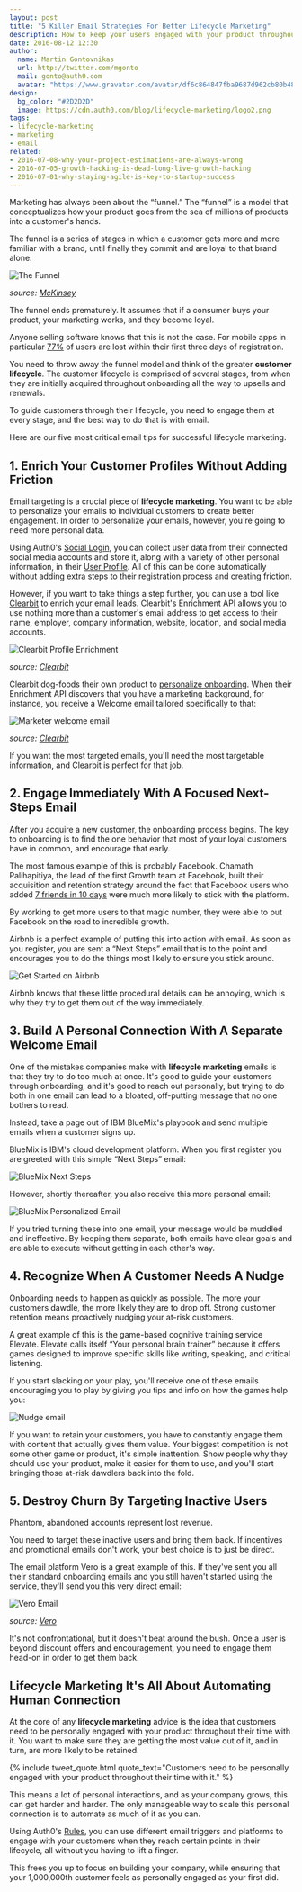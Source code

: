 ```yaml
---
layout: post
title: "5 Killer Email Strategies For Better Lifecycle Marketing"
description: How to keep your users engaged with your product throughout their time with it
date: 2016-08-12 12:30
author:
  name: Martin Gontovnikas
  url: http://twitter.com/mgonto
  mail: gonto@auth0.com
  avatar: "https://www.gravatar.com/avatar/df6c864847fba9687d962cb80b482764??s=60"
design:
  bg_color: "#2D2D2D"
  image: https://cdn.auth0.com/blog/lifecycle-marketing/logo2.png
tags:
- lifecycle-marketing
- marketing
- email
related:
- 2016-07-08-why-your-project-estimations-are-always-wrong
- 2016-07-05-growth-hacking-is-dead-long-live-growth-hacking
- 2016-07-01-why-staying-agile-is-key-to-startup-success
---
```


Marketing has always been about the “funnel.” The “funnel” is a model that conceptualizes how your product goes from the sea of millions of products into a customer's hands.

The funnel is a series of stages in which a customer gets more and more familiar with a brand, until finally they commit and are loyal to that brand alone.

![The Funnel](https://cdn.auth0.com/blog/lifecycle-marketing/the-funnel.png)

*source: [McKinsey](http://www.mckinsey.com/business-functions/marketing-and-sales/our-insights/the-consumer-decision-journey)*

The funnel ends prematurely. It assumes that if a consumer buys your product, your marketing works, and they become loyal.

Anyone selling software knows that this is not the case. For mobile apps in particular [77%](https://amplitude.com/blog/2016/02/18/mobile-retention-tactics/) of users are lost within their first three days of registration. 

You need to throw away the funnel model and think of the greater **customer lifecycle**. The customer lifecycle is comprised of several stages, from when they are initially acquired throughout onboarding all the way to upsells and renewals. 

To guide customers through their lifecycle, you need to engage them at every stage, and the best way to do that is with email.

Here are our five most critical email tips for successful lifecycle marketing.

## 1. Enrich Your Customer Profiles Without Adding Friction

Email targeting is a crucial piece of **lifecycle marketing**. You want to be able to personalize your emails to individual customers to create better engagement. In order to personalize your emails, however, you're going to need more personal data.

Using Auth0's [Social Login](https://auth0.com/learn/social-login/), you can collect user data from their connected social media accounts and store it, along with a variety of other personal information, in their [User Profile](https://auth0.com/docs/user-profile). All of this can be done automatically without adding extra steps to their registration process and creating friction.

However, if you want to take things a step further, you can use a tool like [Clearbit](http://blog.clearbit.com/customized-saas-on-boarding-actions-person-role-referring-link/) to enrich your email leads. Clearbit's Enrichment API allows you to use nothing more than a customer's email address to get access to their name, employer, company information, website, location,  and social media accounts.

![Clearbit Profile Enrichment](https://cdn.auth0.com/blog/lifecycle-marketing/clearbit-profile-enrichment.png)

*source: [Clearbit](https://clearbit.com/enrichment)*

Clearbit dog-foods their own product to [personalize onboarding](http://blog.clearbit.com/customized-saas-on-boarding-actions-person-role-referring-link/). When their Enrichment API discovers that you have a marketing background, for instance, you receive a Welcome email tailored specifically to that:

![Marketer welcome email](https://cdn.auth0.com/blog/lifecycle-marketing/marketer-welcome-email.png)

*source: [Clearbit](http://blog.clearbit.com/customized-saas-on-boarding-actions-person-role-referring-link/)*

If you want the most targeted emails, you'll need the most targetable information, and Clearbit is perfect for that job.

## 2. Engage Immediately With A Focused Next-Steps Email

After you acquire a new customer, the onboarding process begins. The key to onboarding is to find the one behavior that most of your loyal customers have in common, and encourage that early.

The most famous example of this is probably Facebook. Chamath Palihapitiya, the lead of the first Growth team at Facebook, built their acquisition and retention strategy around the fact that Facebook users who added [7 friends in 10 days](https://www.youtube.com/watch?v=raIUQP71SBU) were much more likely to stick with the platform.

By working to get more users to that magic number, they were able to put Facebook on the road to incredible growth.

Airbnb is a perfect example of putting this into action with email. As soon as you register, you are sent a “Next Steps” email that is to the point and encourages you to do the things most likely to ensure you stick around.

![Get Started on Airbnb](https://cdn.auth0.com/blog/lifecycle-marketing/Get-started-on-Airbnb.png)

Airbnb knows that these little procedural details can be annoying, which is why they try to get them out of the way immediately. 

## 3. Build A Personal Connection With A Separate Welcome Email

One of the mistakes companies make with **lifecycle marketing** emails is that they try to do too much at once. It's good to guide your customers through onboarding, and it's good to reach out personally, but trying to do both in one email can lead to a bloated, off-putting message that no one bothers to read.

Instead, take a page out of IBM BlueMix's playbook and send multiple emails when a customer signs up.

BlueMix is IBM's cloud development platform. When you first register you are greeted with this simple “Next Steps” email:

![BlueMix Next Steps](https://cdn.auth0.com/blog/lifecycle-marketing/bluemix-registration.png)

However, shortly thereafter, you also receive this more personal email:

![BlueMix Personalized Email](https://cdn.auth0.com/blog/lifecycle-marketing/bluemix-personalized-email.png)

If you tried turning these into one email, your message would be muddled and ineffective. By keeping them separate, both emails have clear goals and are able to execute without getting in each other's way.

## 4. Recognize When A Customer Needs A Nudge

Onboarding needs to happen as quickly as possible. The more your customers dawdle, the more likely they are to drop off. Strong customer retention means proactively nudging your at-risk customers.

 A great example of this is the game-based cognitive training service Elevate. Elevate calls itself “Your personal brain trainer” because it offers games designed to improve specific skills like writing, speaking, and critical listening. 

If you start slacking on your play, you'll receive one of these emails encouraging you to play by giving you tips and info on how the games help you:

![Nudge email](https://cdn.auth0.com/blog/lifecycle-marketing/nudge-email.jpg)

If you want to retain your customers, you have to constantly engage them with content that actually gives them value. Your biggest competition is not some other game or product, it's simple inattention. Show people why they should use your product, make it easier for them to use, and you'll start bringing those at-risk dawdlers back into the fold.

## 5. Destroy Churn By Targeting Inactive Users

Phantom, abandoned accounts represent lost revenue.

You need to target these inactive users and bring them back. If incentives and promotional emails don't work, your best choice is to just be direct. 

The email platform Vero is a great example of this. If they've sent you all their standard onboarding emails and you still haven't started using the service, they'll send you this very direct email:

![Vero Email](https://cdn.auth0.com/blog/lifecycle-marketing/Vero-email.png)

*source: [Vero](http://www.getvero.com/resources/guides/lifecycle-marketing/behavioral-emails/#11)*

It's not confrontational, but it doesn't beat around the bush. Once a user is beyond discount offers and encouragement, you need to engage them head-on in order to get them back.

## Lifecycle Marketing It's All About Automating Human Connection

At the core of any **lifecycle marketing** advice is the idea that customers need to be personally engaged with your product throughout their time with it. You want to make sure they are getting the most value out of it, and in turn, are more likely to be retained.

{% include tweet_quote.html quote_text="Customers need to be personally engaged with your product throughout their time with it." %}

This means a lot of personal interactions, and as your company grows, this can get harder and harder. The only manageable way to scale this personal connection is to automate as much of it as you can.

Using Auth0's [Rules](https://auth0.com/docs/rules), you can use different email triggers and platforms to engage with your customers when they reach certain points in their lifecycle, all without you having to lift a finger. 

This frees you up to focus on building your company, while ensuring that your 1,000,000th customer feels as personally engaged as your first did.
